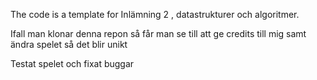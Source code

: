 The code is a template for Inlämning 2 , datastrukturer och algoritmer.

Ifall man klonar denna repon så får man se till att ge credits till mig samt ändra spelet så det blir unikt 

Testat spelet och fixat buggar
